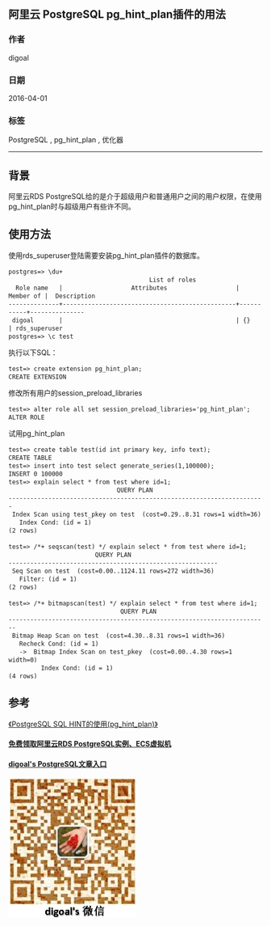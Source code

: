 ## 阿里云 PostgreSQL pg_hint_plan插件的用法    
                                                                                              
### 作者                                                                                             
digoal                                                                                              
                                                                                              
### 日期                                                                                            
2016-04-01      
                                                                                              
### 标签                                                                                            
PostgreSQL , pg_hint_plan , 优化器                        
                                
----                                                                                            
                                    
## 背景     
阿里云RDS PostgreSQL给的是介于超级用户和普通用户之间的用户权限，在使用pg_hint_plan时与超级用户有些许不同。  
  
## 使用方法  
使用rds_superuser登陆需要安装pg_hint_plan插件的数据库。    
  
```  
postgres=> \du+  
                                       List of roles  
  Role name   |                   Attributes                   | Member of |  Description    
--------------+------------------------------------------------+-----------+---------------  
 digoal       |                                                | {}        | rds_superuser  
postgres=> \c test  
```  
  
执行以下SQL：    
  
```  
test=> create extension pg_hint_plan;  
CREATE EXTENSION  
```  
  
修改所有用户的session_preload_libraries  
  
```  
test=> alter role all set session_preload_libraries='pg_hint_plan';    
ALTER ROLE  
```  
  
试用pg_hint_plan    
  
```  
test=> create table test(id int primary key, info text);  
CREATE TABLE  
test=> insert into test select generate_series(1,100000);  
INSERT 0 100000  
test=> explain select * from test where id=1;  
                              QUERY PLAN                                 
-----------------------------------------------------------------------  
 Index Scan using test_pkey on test  (cost=0.29..8.31 rows=1 width=36)  
   Index Cond: (id = 1)  
(2 rows)  
  
test=> /*+ seqscan(test) */ explain select * from test where id=1;  
                        QUERY PLAN                          
----------------------------------------------------------  
 Seq Scan on test  (cost=0.00..1124.11 rows=272 width=36)  
   Filter: (id = 1)  
(2 rows)  
  
test=> /*+ bitmapscan(test) */ explain select * from test where id=1;  
                               QUERY PLAN                                 
------------------------------------------------------------------------  
 Bitmap Heap Scan on test  (cost=4.30..8.31 rows=1 width=36)  
   Recheck Cond: (id = 1)  
   ->  Bitmap Index Scan on test_pkey  (cost=0.00..4.30 rows=1 width=0)  
         Index Cond: (id = 1)  
(4 rows)  
```  
  
## 参考
[《PostgreSQL SQL HINT的使用(pg_hint_plan)》](../201602/20160203_01.md)  
         
         
                                
                                        
                                 
  
  
  
  
  
  
  
  
  
  
  
  
  
#### [免费领取阿里云RDS PostgreSQL实例、ECS虚拟机](https://free.aliyun.com/ "57258f76c37864c6e6d23383d05714ea")
  
  
#### [digoal's PostgreSQL文章入口](https://github.com/digoal/blog/blob/master/README.md "22709685feb7cab07d30f30387f0a9ae")
  
  
![digoal's weixin](../pic/digoal_weixin.jpg "f7ad92eeba24523fd47a6e1a0e691b59")
  
  
  
  
  
  
  
